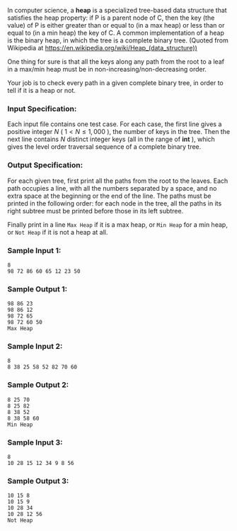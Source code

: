 <!-- Title
Heap Paths (30)
-->
In computer science, a **heap** is a specialized tree-based data structure
that satisfies the heap property: if P is a parent node of C, then the key
(the value) of P is either greater than or equal to (in a max heap) or less
than or equal to (in a min heap) the key of C. A common implementation of a
heap is the binary heap, in which the tree is a complete binary tree. (Quoted
from Wikipedia at https://en.wikipedia.org/wiki/Heap_(data_structure))

One thing for sure is that all the keys along any path from the root to a leaf
in a max/min heap must be in non-increasing/non-decreasing order.

Your job is to check every path in a given complete binary tree, in order to
tell if it is a heap or not.

### Input Specification:

Each input file contains one test case. For each case, the first line gives a
positive integer $N$ ( $1 < N \le 1,000$ ), the number of keys in the tree.
Then the next line contains $N$ distinct integer keys (all in the range of
**int** ), which gives the level order traversal sequence of a complete binary
tree.

### Output Specification:

For each given tree, first print all the paths from the root to the leaves.
Each path occupies a line, with all the numbers separated by a space, and no
extra space at the beginning or the end of the line. The paths must be printed
in the following order: for each node in the tree, all the paths in its right
subtree must be printed before those in its left subtree.

Finally print in a line `Max Heap` if it is a max heap, or `Min Heap` for a
min heap, or `Not Heap` if it is not a heap at all.

### Sample Input 1:

    
    
    8
    98 72 86 60 65 12 23 50

### Sample Output 1:

    
    
    98 86 23
    98 86 12
    98 72 65
    98 72 60 50
    Max Heap

### Sample Input 2:

    
    
    8
    8 38 25 58 52 82 70 60

### Sample Output 2:

    
    
    8 25 70
    8 25 82
    8 38 52
    8 38 58 60
    Min Heap

### Sample Input 3:

    
    
    8
    10 28 15 12 34 9 8 56

### Sample Output 3:

    
    
    10 15 8
    10 15 9
    10 28 34
    10 28 12 56
    Not Heap

